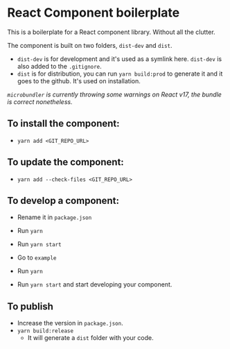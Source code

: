 # React Component boilerplate

This is a boilerplate for a React component library. Without all the clutter.

The component is built on two folders, `dist-dev` and `dist`.

- `dist-dev` is for development and it's used as a symlink here. `dist-dev` is also added to the `.gitignore`.
- `dist` is for distribution, you can run `yarn build:prod` to generate it and it goes to the github. It's used on installation.

_`microbundler` is currently throwing some warnings on React v17, the bundle is correct nonetheless._

## To install the component:

- `yarn add <GIT_REPO_URL>`

## To update the component:

- `yarn add --check-files <GIT_REPO_URL>`

## To develop a component:

- Rename it in `package.json`
- Run `yarn`
- Run `yarn start`

- Go to `example`
- Run `yarn`
- Run `yarn start` and start developing your component.

## To publish

- Increase the version in `package.json`.
- `yarn build:release`
  - It will generate a `dist` folder with your code.
